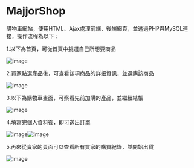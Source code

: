 # MajjorShop
購物車網站，使用HTML、Ajax處理前端、後端網頁，並透過PHP與MySQL連接，操作流程為以下 :

1.以下為首頁，可從首頁中挑選自己所想要商品

![image](https://github.com/Majjor140/MajjorShop/assets/117829042/e1ad3309-6878-4122-b0e4-52c3308503dd)

2.買家點選產品後，可查看該項商品的詳細資訊，並選購該商品

![image](https://github.com/Majjor140/MajjorShop/assets/117829042/cb73c1f9-49bf-49d5-bf84-79929d07362c)

3.以下為購物車畫面，可察看先前加購的產品，並繼續結帳

![image](https://github.com/Majjor140/MajjorShop/assets/117829042/cde9af2a-268d-4cd9-93d1-49dc63e3741e)

4.填寫完個人資料後，即可送出訂單

![image](https://github.com/Majjor140/MajjorShop/assets/117829042/9407e3eb-9f91-4e3e-aed5-e1d5293849da)![image](https://github.com/Majjor140/MajjorShop/assets/117829042/c252a04f-5a2b-44c2-92f3-7b76a361cbd0)

5.再來從賣家的頁面可以查看所有買家的購買紀錄，並開始出貨

![image](https://github.com/Majjor140/MajjorShop/assets/117829042/058a2b6e-afdb-4320-8141-45107ea56e40)

